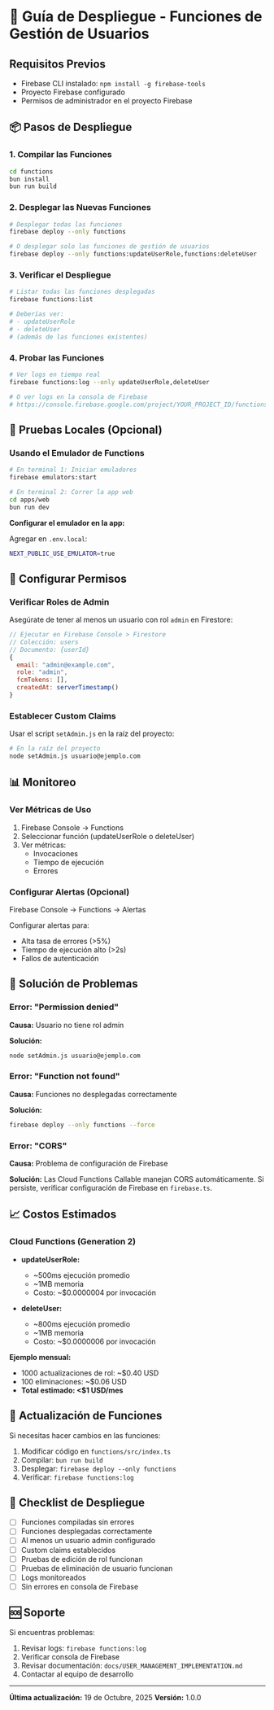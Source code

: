 # 🚀 Guía de Despliegue - Funciones de Gestión de Usuarios

## Requisitos Previos

- Firebase CLI instalado: `npm install -g firebase-tools`
- Proyecto Firebase configurado
- Permisos de administrador en el proyecto Firebase

## 📦 Pasos de Despliegue

### 1. Compilar las Funciones

```bash
cd functions
bun install
bun run build
```

### 2. Desplegar las Nuevas Funciones

```bash
# Desplegar todas las funciones
firebase deploy --only functions

# O desplegar solo las funciones de gestión de usuarios
firebase deploy --only functions:updateUserRole,functions:deleteUser
```

### 3. Verificar el Despliegue

```bash
# Listar todas las funciones desplegadas
firebase functions:list

# Deberías ver:
# - updateUserRole
# - deleteUser
# (además de las funciones existentes)
```

### 4. Probar las Funciones

```bash
# Ver logs en tiempo real
firebase functions:log --only updateUserRole,deleteUser

# O ver logs en la consola de Firebase
# https://console.firebase.google.com/project/YOUR_PROJECT_ID/functions
```

## 🧪 Pruebas Locales (Opcional)

### Usando el Emulador de Functions

```bash
# En terminal 1: Iniciar emuladores
firebase emulators:start

# En terminal 2: Correr la app web
cd apps/web
bun run dev
```

**Configurar el emulador en la app:**

Agregar en `.env.local`:
```bash
NEXT_PUBLIC_USE_EMULATOR=true
```

## 🔐 Configurar Permisos

### Verificar Roles de Admin

Asegúrate de tener al menos un usuario con rol `admin` en Firestore:

```javascript
// Ejecutar en Firebase Console > Firestore
// Colección: users
// Documento: {userId}
{
  email: "admin@example.com",
  role: "admin",
  fcmTokens: [],
  createdAt: serverTimestamp()
}
```

### Establecer Custom Claims

Usar el script `setAdmin.js` en la raíz del proyecto:

```bash
# En la raíz del proyecto
node setAdmin.js usuario@ejemplo.com
```

## 📊 Monitoreo

### Ver Métricas de Uso

1. Firebase Console → Functions
2. Seleccionar función (updateUserRole o deleteUser)
3. Ver métricas:
   - Invocaciones
   - Tiempo de ejecución
   - Errores

### Configurar Alertas (Opcional)

Firebase Console → Functions → Alertas

Configurar alertas para:
- Alta tasa de errores (>5%)
- Tiempo de ejecución alto (>2s)
- Fallos de autenticación

## 🐛 Solución de Problemas

### Error: "Permission denied"

**Causa:** Usuario no tiene rol admin

**Solución:**
```bash
node setAdmin.js usuario@ejemplo.com
```

### Error: "Function not found"

**Causa:** Funciones no desplegadas correctamente

**Solución:**
```bash
firebase deploy --only functions --force
```

### Error: "CORS"

**Causa:** Problema de configuración de Firebase

**Solución:**
Las Cloud Functions Callable manejan CORS automáticamente.
Si persiste, verificar configuración de Firebase en `firebase.ts`.

## 📈 Costos Estimados

### Cloud Functions (Generation 2)

- **updateUserRole:**
  - ~500ms ejecución promedio
  - ~1MB memoria
  - Costo: ~$0.0000004 por invocación

- **deleteUser:**
  - ~800ms ejecución promedio
  - ~1MB memoria
  - Costo: ~$0.0000006 por invocación

**Ejemplo mensual:**
- 1000 actualizaciones de rol: ~$0.40 USD
- 100 eliminaciones: ~$0.06 USD
- **Total estimado: <$1 USD/mes**

## 🔄 Actualización de Funciones

Si necesitas hacer cambios en las funciones:

1. Modificar código en `functions/src/index.ts`
2. Compilar: `bun run build`
3. Desplegar: `firebase deploy --only functions`
4. Verificar: `firebase functions:log`

## 📝 Checklist de Despliegue

- [ ] Funciones compiladas sin errores
- [ ] Funciones desplegadas correctamente
- [ ] Al menos un usuario admin configurado
- [ ] Custom claims establecidos
- [ ] Pruebas de edición de rol funcionan
- [ ] Pruebas de eliminación de usuario funcionan
- [ ] Logs monitoreados
- [ ] Sin errores en consola de Firebase

## 🆘 Soporte

Si encuentras problemas:

1. Revisar logs: `firebase functions:log`
2. Verificar consola de Firebase
3. Revisar documentación: `docs/USER_MANAGEMENT_IMPLEMENTATION.md`
4. Contactar al equipo de desarrollo

---

**Última actualización:** 19 de Octubre, 2025
**Versión:** 1.0.0
